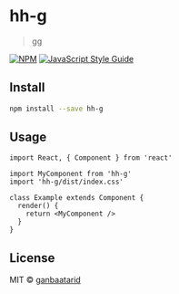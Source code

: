 # hh-g

> gg

[![NPM](https://img.shields.io/npm/v/hh-g.svg)](https://www.npmjs.com/package/hh-g) [![JavaScript Style Guide](https://img.shields.io/badge/code_style-standard-brightgreen.svg)](https://standardjs.com)

## Install

```bash
npm install --save hh-g
```

## Usage

```tsx
import React, { Component } from 'react'

import MyComponent from 'hh-g'
import 'hh-g/dist/index.css'

class Example extends Component {
  render() {
    return <MyComponent />
  }
}
```

## License

MIT © [ganbaatarid](https://github.com/ganbaatarid)

